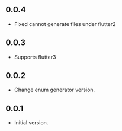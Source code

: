 ## 0.0.4
* Fixed cannot generate files under flutter2

## 0.0.3
* Supports flutter3

## 0.0.2
* Change enum generator version.

## 0.0.1
* Initial version.